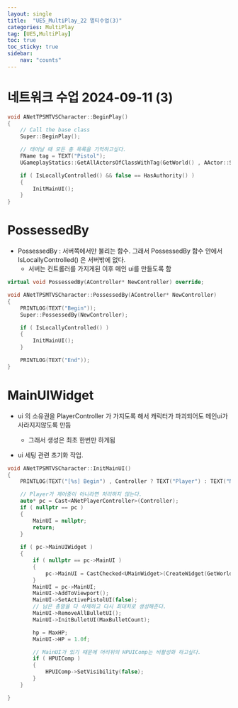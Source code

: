 ```yaml
---
layout: single
title:  "UE5_MultiPlay_22 멀티수업(3)"
categories: MultiPlay
tag: [UE5,MultiPlay]
toc: true
toc_sticky: true
sidebar:
    nav: "counts"
---
```


# 네트워크 수업 2024-09-11 (3)

```cpp
void ANetTPSMTVSCharacter::BeginPlay()
{
	// Call the base class  
	Super::BeginPlay();

	// 태어날 때 모든 총 목록을 기억하고싶다.
	FName tag = TEXT("Pistol");
	UGameplayStatics::GetAllActorsOfClassWithTag(GetWorld() , AActor::StaticClass() , tag , PistolList);

	if ( IsLocallyControlled() && false == HasAuthority() )
	{
		InitMainUI();
	}
}
```

# PossessedBy

*  PossessedBy : 서버쪽에서만 불리는 함수.  그래서 PossessedBy 함수 안에서 IsLocallyControlled() 은 서버밖에 없다.
	* 서버는 컨트롤러를 가지게된 이후 메인 ui를 만들도록 함

```cpp
virtual void PossessedBy(AController* NewController) override;
```

```cpp
void ANetTPSMTVSCharacter::PossessedBy(AController* NewController)
{
	PRINTLOG(TEXT("Begin"));
	Super::PossessedBy(NewController);

	if ( IsLocallyControlled() )
	{
		InitMainUI();
	}

	PRINTLOG(TEXT("End"));
}
```
# MainUIWidget

* ui 의 소유권을 PlayerController 가 가지도록 해서 캐릭터가 파괴되어도 메인ui가 사라지지않도록 만듬
	* 그래서 생성은 최초 한번만 하게됨

* ui 세팅 관련 초기화 작업.

```cpp
void ANetTPSMTVSCharacter::InitMainUI()
{
	PRINTLOG(TEXT("[%s] Begin") , Controller ? TEXT("Player") : TEXT("Not Player"));

	// Player가 제어중이 아니라면 처리하지 않는다.
	auto* pc = Cast<ANetPlayerController>(Controller);
	if ( nullptr == pc )
	{
		MainUI = nullptr;
		return;
	}
	
	if ( pc->MainUIWidget )
	{
		if ( nullptr == pc->MainUI ) 
		{
			pc->MainUI = CastChecked<UMainWidget>(CreateWidget(GetWorld() , pc->MainUIWidget));
		}
		MainUI = pc->MainUI;
		MainUI->AddToViewport();
		MainUI->SetActivePistolUI(false);
		// 남은 총알을 다 삭제하고 다시 최대치로 생성해준다.
		MainUI->RemoveAllBulletUI();
		MainUI->InitBulletUI(MaxBulletCount);

		hp = MaxHP;
		MainUI->HP = 1.0f;

		// MainUI가 있기 때문에 머리위의 HPUIComp는 비활성화 하고싶다.
		if ( HPUIComp )
		{
			HPUIComp->SetVisibility(false);
		}
	}

}
```


